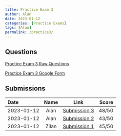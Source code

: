 ```yaml
---
title: Practice Exam 3
author: Alan
date: 2023-01-12
categories: [Practice Exams]
tags: [Alan]
permalink: /practice3/
---
```


## Questions

[Practice Exam 3 Raw Questions](/music-history/practice3qs/)

[Practice Exam 3 Google Form](https://forms.gle/77Zofhy6mqZT5dfA8)



## Submissions

| Date      | Name | Link | Score     | 
| :---        |    :----:  | :----: |          ---: |
| 2023-01-12 | Alan | [Submission 3](/music-history/practice3/sub3) | 48/50 |
| 2023-01-12 | Alan | [Submission 2](/music-history/practice3/sub2) | 43/50 |
| 2023-01-12 | Zilan | [Submission 1](/music-history/practice3/sub1) | 45/50 |